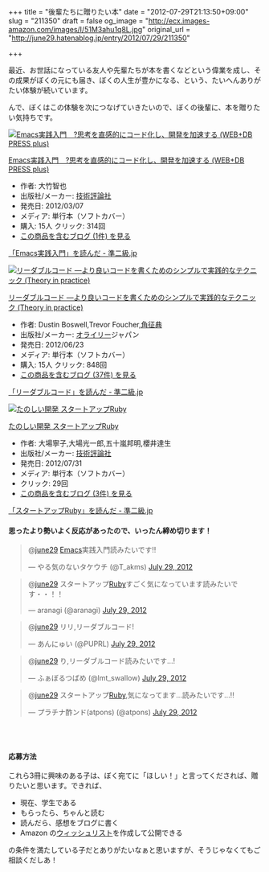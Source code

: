 +++
title = "後輩たちに贈りたい本"
date = "2012-07-29T21:13:50+09:00"
slug = "211350"
draft = false
og_image = "http://ecx.images-amazon.com/images/I/51M3ahu1q8L.jpg"
original_url = "http://june29.hatenablog.jp/entry/2012/07/29/211350"

+++

<p>最近、お世話になっている友人や先輩たちが本を書くなどという偉業を成し、その成果がぼくの元にも届き、ぼくの人生が豊かになる、という、たいへんありがたい体験が続いています。</p>
<p>んで、ぼくはこの体験を次につなげていきたいので、ぼくの後輩に、本を贈りたい気持ちです。</p>
<p></p>
<div class="hatena-asin-detail">
<a href="http://www.amazon.co.jp/exec/obidos/ASIN/4774150029/cameralady-22/"><img src="http://ecx.images-amazon.com/images/I/51M3ahu1q8L._SL160_.jpg" class="hatena-asin-detail-image" alt="Emacs実践入門　?思考を直感的にコード化し、開発を加速する (WEB+DB PRESS plus)" title="Emacs実践入門　?思考を直感的にコード化し、開発を加速する (WEB+DB PRESS plus)"></a><div class="hatena-asin-detail-info">
<p class="hatena-asin-detail-title"><a href="http://www.amazon.co.jp/exec/obidos/ASIN/4774150029/cameralady-22/">Emacs実践入門　?思考を直感的にコード化し、開発を加速する (WEB+DB PRESS plus)</a></p>
<ul>
<li>
<span class="hatena-asin-detail-label">作者:</span> 大竹智也</li>
<li>
<span class="hatena-asin-detail-label">出版社/メーカー:</span> <a class="keyword" href="http://d.hatena.ne.jp/keyword/%B5%BB%BD%D1%C9%BE%CF%C0%BC%D2">技術評論社</a>
</li>
<li>
<span class="hatena-asin-detail-label">発売日:</span> 2012/03/07</li>
<li>
<span class="hatena-asin-detail-label">メディア:</span> 単行本（ソフトカバー）</li>
<li>
<span class="hatena-asin-detail-label">購入</span>: 15人 <span class="hatena-asin-detail-label">クリック</span>: 314回</li>
<li><a href="http://d.hatena.ne.jp/asin/4774150029/cameralady-22" target="_blank">この商品を含むブログ (1件) を見る</a></li>
</ul>
</div>
<div class="hatena-asin-detail-foot"></div>
</div>
<p><a href="http://june29.jp/2012/03/24/tomoya-emacs-book/" title="「Emacs実践入門」を読んだ - 準二級.jp">「Emacs実践入門」を読んだ - 準二級.jp</a></p>
<p></p>
<div class="hatena-asin-detail">
<a href="http://www.amazon.co.jp/exec/obidos/ASIN/4873115655/cameralady-22/"><img src="http://ecx.images-amazon.com/images/I/51MgH8Jmr3L._SL160_.jpg" class="hatena-asin-detail-image" alt="リーダブルコード ―より良いコードを書くためのシンプルで実践的なテクニック (Theory in practice)" title="リーダブルコード ―より良いコードを書くためのシンプルで実践的なテクニック (Theory in practice)"></a><div class="hatena-asin-detail-info">
<p class="hatena-asin-detail-title"><a href="http://www.amazon.co.jp/exec/obidos/ASIN/4873115655/cameralady-22/">リーダブルコード ―より良いコードを書くためのシンプルで実践的なテクニック (Theory in practice)</a></p>
<ul>
<li>
<span class="hatena-asin-detail-label">作者:</span> Dustin Boswell,Trevor Foucher,<a class="keyword" href="http://d.hatena.ne.jp/keyword/%B3%D1%C0%AC%C5%B5">角征典</a>
</li>
<li>
<span class="hatena-asin-detail-label">出版社/メーカー:</span> <a class="keyword" href="http://d.hatena.ne.jp/keyword/%A5%AA%A5%E9%A5%A4%A5%EA%A1%BC">オライリー</a>ジャパン</li>
<li>
<span class="hatena-asin-detail-label">発売日:</span> 2012/06/23</li>
<li>
<span class="hatena-asin-detail-label">メディア:</span> 単行本（ソフトカバー）</li>
<li>
<span class="hatena-asin-detail-label">購入</span>: 15人 <span class="hatena-asin-detail-label">クリック</span>: 848回</li>
<li><a href="http://d.hatena.ne.jp/asin/4873115655/cameralady-22" target="_blank">この商品を含むブログ (37件) を見る</a></li>
</ul>
</div>
<div class="hatena-asin-detail-foot"></div>
</div>
<p><a href="http://june29.jp/2012/07/14/the-art-of-readable-code/" title="「リーダブルコード」を読んだ - 準二級.jp">「リーダブルコード」を読んだ - 準二級.jp</a></p>
<p></p>
<div class="hatena-asin-detail">
<a href="http://www.amazon.co.jp/exec/obidos/ASIN/4774151661/cameralady-22/"><img src="http://ecx.images-amazon.com/images/I/51iGL2jqbwL._SL160_.jpg" class="hatena-asin-detail-image" alt="たのしい開発 スタートアップRuby" title="たのしい開発 スタートアップRuby"></a><div class="hatena-asin-detail-info">
<p class="hatena-asin-detail-title"><a href="http://www.amazon.co.jp/exec/obidos/ASIN/4774151661/cameralady-22/">たのしい開発 スタートアップRuby</a></p>
<ul>
<li>
<span class="hatena-asin-detail-label">作者:</span> 大場寧子,大場光一郎,五十嵐邦明,櫻井達生</li>
<li>
<span class="hatena-asin-detail-label">出版社/メーカー:</span> <a class="keyword" href="http://d.hatena.ne.jp/keyword/%B5%BB%BD%D1%C9%BE%CF%C0%BC%D2">技術評論社</a>
</li>
<li>
<span class="hatena-asin-detail-label">発売日:</span> 2012/07/31</li>
<li>
<span class="hatena-asin-detail-label">メディア:</span> 単行本（ソフトカバー）</li>
<li> <span class="hatena-asin-detail-label">クリック</span>: 29回</li>
<li><a href="http://d.hatena.ne.jp/asin/4774151661/cameralady-22" target="_blank">この商品を含むブログ (3件) を見る</a></li>
</ul>
</div>
<div class="hatena-asin-detail-foot"></div>
</div>
<p><a href="http://june29.jp/2012/07/29/startup-ruby/" title="「スタートアップRuby」を読んだ - 準二級.jp">「スタートアップRuby」を読んだ - 準二級.jp</a></p>
<p></p>

<div class="section">
    <h4>思ったより勢いよく反応があったので、いったん締め切ります！</h4>
    <p></p>
<blockquote class="twitter-tweet" data-in-reply-to="229551228609249281">
<p>@<a href="https://twitter.com/june29">june29</a> <a class="keyword" href="http://d.hatena.ne.jp/keyword/Emacs">Emacs</a>実践入門読みたいです‼</p>— やる気のないタケウチ (@T_akms) <a href="https://twitter.com/T_akms/status/229556155586846721" data-datetime="2012-07-29T12:37:07+00:00">July 29, 2012</a>
</blockquote>
<p></p>
<blockquote class="twitter-tweet" data-in-reply-to="229551228609249281">
<p>@<a href="https://twitter.com/june29">june29</a> スタートアップ<a class="keyword" href="http://d.hatena.ne.jp/keyword/Ruby">Ruby</a>すごく気になっています読みたいです・・！！</p>— aranagi (@aranagi) <a href="https://twitter.com/aranagi/status/229556914042834944" data-datetime="2012-07-29T12:40:07+00:00">July 29, 2012</a>
</blockquote>
<p></p>
<blockquote class="twitter-tweet" data-in-reply-to="229556848985001984">
<p>@<a href="https://twitter.com/june29">june29</a> リリ,リーダブルコード!</p>— あんにゅい (@PUPRL) <a href="https://twitter.com/PUPRL/status/229557507809488897" data-datetime="2012-07-29T12:42:29+00:00">July 29, 2012</a>
</blockquote>
<p></p>
<blockquote class="twitter-tweet" data-in-reply-to="229551228609249281">
<p>@<a href="https://twitter.com/june29">june29</a> り,リーダブルコード読みたいです...!</p>— ふぁぼるつばめ (@lmt_swallow) <a href="https://twitter.com/lmt_swallow/status/229562231954735105" data-datetime="2012-07-29T13:01:15+00:00">July 29, 2012</a>
</blockquote>
<p></p>
<blockquote class="twitter-tweet" data-in-reply-to="229551228609249281">
<p>@<a href="https://twitter.com/june29">june29</a> スタートアップ<a class="keyword" href="http://d.hatena.ne.jp/keyword/Ruby">Ruby</a>,気になってます…読みたいです…!!</p>— プラチナ酢ンド(atpons) (@atpons) <a href="https://twitter.com/atpons/status/229563006919532545" data-datetime="2012-07-29T13:04:20+00:00">July 29, 2012</a>
</blockquote>
<br>
<br>
<p><script src="//platform.twitter.com/widgets.js" charset="utf-8"></script></p>

</div>
<div class="section">
    <h4>応募方法</h4>
    <p>これら3冊に興味のある子は、ぼく宛てに「ほしい！」と言ってくだされば、贈りたいと思います。できれば、</p>

<ul>
<li>現在、学生である</li>
<li>もらったら、ちゃんと読む</li>
<li>読んだら、感想をブログに書く</li>
<li>Amazon の<a class="keyword" href="http://d.hatena.ne.jp/keyword/%A5%A6%A5%A3%A5%C3%A5%B7%A5%E5%A5%EA%A5%B9%A5%C8">ウィッシュリスト</a>を作成して公開できる</li>
</ul>
<p>の条件を満たしている子だとありがたいなぁと思いますが、そうじゃなくてもご相談くだしあ！</p>

</div>
